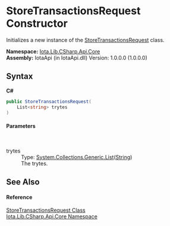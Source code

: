 # StoreTransactionsRequest Constructor 
 

Initializes a new instance of the <a href="T_Iota_Lib_CSharp_Api_Core_StoreTransactionsRequest">StoreTransactionsRequest</a> class.

**Namespace:**&nbsp;<a href="N_Iota_Lib_CSharp_Api_Core">Iota.Lib.CSharp.Api.Core</a><br />**Assembly:**&nbsp;IotaApi (in IotaApi.dll) Version: 1.0.0.0 (1.0.0.0)

## Syntax

**C#**<br />
``` C#
public StoreTransactionsRequest(
	List<string> trytes
)
```


#### Parameters
&nbsp;<dl><dt>trytes</dt><dd>Type: <a href="http://msdn2.microsoft.com/en-us/library/6sh2ey19" target="_blank">System.Collections.Generic.List</a>(<a href="http://msdn2.microsoft.com/en-us/library/s1wwdcbf" target="_blank">String</a>)<br />The trytes.</dd></dl>

## See Also


#### Reference
<a href="T_Iota_Lib_CSharp_Api_Core_StoreTransactionsRequest">StoreTransactionsRequest Class</a><br /><a href="N_Iota_Lib_CSharp_Api_Core">Iota.Lib.CSharp.Api.Core Namespace</a><br />